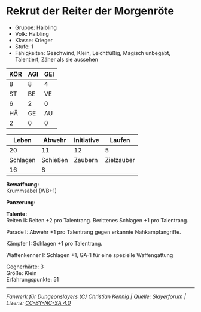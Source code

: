 # Rekrut der Reiter der Morgenröte  
- Gruppe: Halbling  
- Volk: Halbling  
- Klasse: Krieger  
- Stufe: 1  
- Fähigkeiten: Geschwind, Klein, Leichtfüßig, Magisch unbegabt, Talentiert, Zäher als sie aussehen  


| KÖR | AGI | GEI |  
| --- | --- | --- |  
| 8   | 8   | 4   |
| ST  | BE  | VE  |  
| 6   | 2   | 0   |
| HÄ  | GE  | AU  |  
| 2   | 0   | 0   |


| Leben    | Abwehr   | Initiative | Laufen     |
| -------- | -------- | ---------- | ---------- |
| 20       | 11       | 12         | 5          |
| Schlagen | Schießen | Zaubern    | Zielzauber |
| 16       | 8        |            |            |

**Bewaffnung:**  
Krummsäbel (WB+1)

**Panzerung:**  


**Talente:**  
Reiten II: Reiten +2 pro Talentrang. Berittenes Schlagen +1 pro Talentrang. 

Parade I: Abwehr +1 pro Talentrang gegen erkannte Nahkampfangriffe. 

Kämpfer I: Schlagen +1 pro Talentrang. 

Waffenkenner I: Schlagen +1, GA-1 für eine spezielle Waffengattung 


Gegnerhärte: 3  
Größe: Klein  
Erfahrungspunkte: 51  



___
*Fanwerk für [Dungeonslayers](https://www.dungeonslayers.net/) (C) Christian Kennig | Quelle: Slayerforum | Lizenz: [CC-BY-NC-SA 4.0](https://creativecommons.org/licenses/by-nc-sa/4.0/deed.de)*